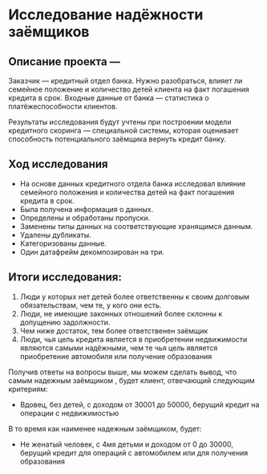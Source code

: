 # Исследование надёжности заёмщиков

## Описание проекта — 
Заказчик — кредитный отдел банка. Нужно разобраться, влияет ли семейное положение и количество детей клиента на факт погашения кредита в срок. 
Входные данные от банка — статистика о платёжеспособности клиентов.

Результаты исследования будут учтены при построении модели кредитного скоринга — специальной системы, которая оценивает способность потенциального заёмщика вернуть кредит банку.

## Ход исследования

- На основе данных кредитного отдела банка исследовал влияние семейного положения и количества детей на факт погашения кредита в срок. 
- Была получена информация о данных. 
- Определены и обработаны пропуски. 
- Заменены типы данных на соответствующие хранящимся данным. 
- Удалены дубликаты. 
- Категоризованы данные. 
- Один датафрейм декомпозирован на три.

## Итоги исследования:

1.  Люди у которых нет детей более ответственны к своим долговым обязательствам, чем те, у кого они есть.
2.  Люди, не имеющие законных отношений более склонны к допущению задолжности.
3. Чем ниже достаток, тем более ответственен заёмщик
4. Люди, чья цель кредита является в приобретении недвижимости являются самыми надёжными, чем те чья цель является приобретение автомобиля или получение образования

Получив ответы на вопросы выше, мы можем сделать вывод, что самым надежным заёмщиком , будет клиент, отвечающий следующим критериям: 
- Вдовец, без детей, с доходом от 30001 до 50000, берущий кредит на операции с недвижимостью

В то время как наименее надежным заёмщиком, будет: 
- Не женатый человек, с 4мя детьми и доходом от 0 до 30000, берущий кредит для операций с автомобилем или для получения образования
